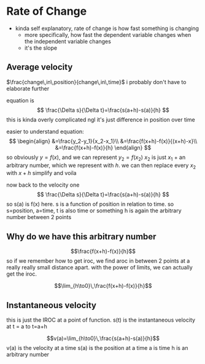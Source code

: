 # Rate of Change

- kinda self explanatory, rate of change is how fast something is changing
	- more specifically, how fast the dependent variable changes when the independent variable changes
	- it's the slope 
## Average velocity
$\frac{change\,in\,position}{change\,in\,time}$
i probably don't have to elaborate further 

equation is 
$$
\frac{\Delta s}{\Delta t}=\frac{s(a+h)-s(a)}{h}
$$
this is kinda overly complicated ngl
it's just difference in position over time

easier to understand equation:
$$
\begin{align}
&=\frac{y_2-y_1}{x_2-x_1}\\
&=\frac{f(x+h)-f(x)}{(x+h)-x}\\
&=\frac{f(x+h)-f(x)}{h}
\end{align}
$$
so obviously $y=f(x)$, and we can represent $y_2=f(x_2)$ 
$x_2$ is just $x_1$ + an arbitrary number, which we represent with $h$. 
we can then replace every $x_2$ with $x+h$ 
simplify and voila

now back to the velocity one
$$
\frac{\Delta s}{\Delta t}=\frac{s(a+h)-s(a)}{h}
$$
so s(a) is f(x) here. s is a function of position in relation to time.
so s=position, a=time, t is also time or something
h is again the arbitrary number between 2 points

## Why do we have this arbitrary number
$$\frac{f(x+h)-f(x)}{h}$$
so if we remember how to get iroc, we find aroc in between 2 points at a really really small distance apart. with the power of limits, we can actually get the iroc.

$$\lim_{h\to0}\,\frac{f(x+h)-f(x)}{h}$$
## Instantaneous velocity
this is just the IROC at a point of function. s(t) is the instantaneous velocity at t = a to t=a+h

$$v(a)=\lim_{h\to0}\,\frac{s(a+h)-s(a)}{h}$$
v(a) is the velocity at a time
s(a) is the position at a time
a is time
h is an arbitrary number
